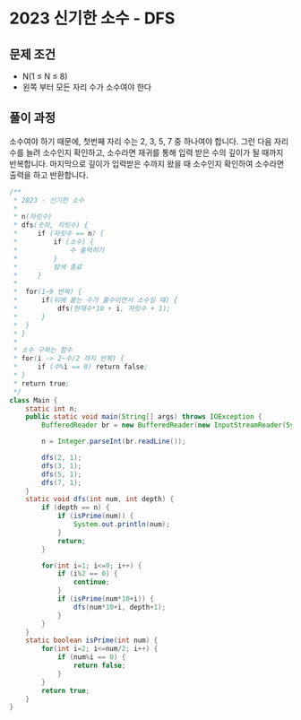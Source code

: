 # 2023 신기한 소수 - DFS

[](https://www.acmicpc.net/problem/2023)

## 문제 조건

- N(1 ≤ N ≤ 8)
- 왼쪽 부터 모든 자리 수가 소수여야 한다

## 풀이 과정

소수여야 하기 때문에, 첫번째 자리 수는 2, 3, 5, 7 중 하나여야 합니다. 그런 다음 자리 수를 늘려 소수인지 확인하고, 소수라면 재귀를 통해 입력 받은 수의 깊이가 될 때까지 반복합니다. 마지막으로 깊이가 입력받은 수까지 왔을 때 소수인지 확인하여 소수라면 출력을 하고 반환합니다.

```java
/**
 * 2023 - 신기한 소수
 *
 * n(자릿수)
 * dfs(숫자, 자릿수) {
 *     if (자릿수 == n) {
 *         if (소수) {
 *             수 출력하기
 *         }
 *         탐색 종료
 *     }
 *
 *  for(1~9 반복) {
 *      if(뒤에 붙는 수가 홀수이면서 소수일 떄) {
 *          dfs(현재수*10 + i, 자릿수 + 1);
 *      }
 *  }
 * }
 *
 * 소수 구하는 함수
 * for(i -> 2~수/2 까지 반복) {
 *     if (수%i == 0) return false;
 * }
 * return true;
 */
class Main {
    static int n;
    public static void main(String[] args) throws IOException {
        BufferedReader br = new BufferedReader(new InputStreamReader(System.in));

        n = Integer.parseInt(br.readLine());

        dfs(2, 1);
        dfs(3, 1);
        dfs(5, 1);
        dfs(7, 1);
    }
    static void dfs(int num, int depth) {
        if (depth == n) {
            if (isPrime(num)) {
                System.out.println(num);
            }
            return;
        }

        for(int i=1; i<=9; i++) {
            if (i%2 == 0) {
                continue;
            }
            if (isPrime(num*10+i)) {
                dfs(num*10+i, depth+1);
            }
        }
    }
    static boolean isPrime(int num) {
        for(int i=2; i<=num/2; i++) {
            if (num%i == 0) {
                return false;
            }
        }
        return true;
    }
}
```